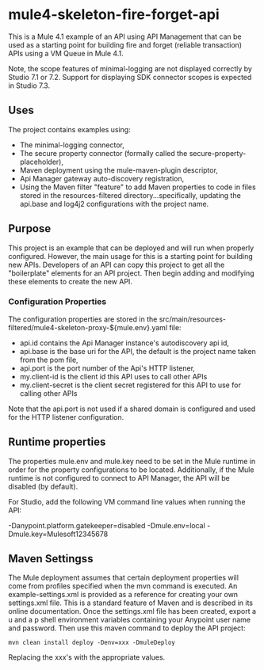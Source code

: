 # mule4-skeleton-fire-forget-api
This is a Mule 4.1 example of an API using API Management that can be used as a starting point for building fire and forget (reliable transaction) APIs using a VM Queue in Mule 4.1. 

Note, the scope features of minimal-logging are not displayed correctly by Studio 7.1 or 7.2. Support for displaying SDK connector scopes is expected in Studio 7.3.

## Uses

The project contains examples using:

* The minimal-logging connector, 
* The secure property connector (formally called the secure-property-placeholder),
* Maven deployment using the mule-maven-plugin descriptor,
* Api Manager gateway auto-discovery registration,
* Using the Maven filter "feature" to add Maven properties to code in files stored in the resources-filtered directory...specifically, updating the api.base and log4j2 configurations with the project name.

## Purpose

This project is an example that can be deployed and will run when properly configured. However, the main usage for this is a starting point for building new APIs.
Developers of an API can copy this project to get all the "boilerplate" elements for an API project. Then begin adding and modifying these elements to create the new API. 

### Configuration Properties

The configuration properties are stored in the src/main/resources-filtered/mule4-skeleton-proxy-${mule.env}.yaml file:

* api.id contains the Api Manager instance's autodiscovery api id,
* api.base is the base uri for the API, the default is the project name taken from the pom file,
* api.port is the port number of the Api's HTTP listener,
* my.client-id is the client id this API uses to call other APIs
* my.client-secret is the client secret registered for this API to use for calling other APIs

Note that the api.port is not used if a shared domain is configured and used for the HTTP listener configuration.


## Runtime properties

The properties mule.env and mule.key need to be set in the Mule runtime in order for the property configurations to be located. Additionally, if the Mule runtime is not configured to connect to API Manager, the API will be disabled (by default).

For Studio, add the following VM command line values when running the API:

 -Danypoint.platform.gatekeeper=disabled -Dmule.env=local -Dmule.key=Mulesoft12345678

## Maven Settingss

The Mule deployment assumes that certain deployment properties will come from profiles specified when the mvn command is executed. An example-settings.xml is provided as a reference
for creating your own settings.xml file. This is a standard feature of Maven and is described in its online documentation. Once the settings.xml file has been created, export a u and a p shell environment variables containing your Anypoint user name and password. Then use this maven command to deploy the API project:

```
mvn clean install deploy -Denv=xxx -DmuleDeploy
```
Replacing the xxx's with the appropriate values.

